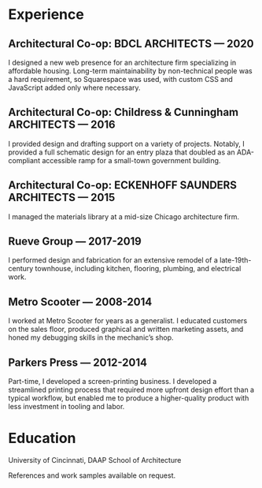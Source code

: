 # Experience

## Architectural Co-op: BDCL ARCHITECTS — 2020
I designed a new web presence for an architecture firm specializing in affordable housing.  Long-term maintainability by non-technical people was a hard requirement, so Squarespace was used, with custom CSS and JavaScript added only where necessary.

## Architectural Co-op: Childress & Cunningham ARCHITECTS — 2016
I provided design and drafting support on a variety of projects. Notably, I provided a full schematic design for an entry plaza that doubled as an ADA-compliant accessible ramp for a small-town government building.

## Architectural Co-op: ECKENHOFF SAUNDERS ARCHITECTS — 2015
I managed the materials library at a mid-size Chicago architecture firm. 

## Rueve Group — 2017-2019
I performed design and fabrication for an extensive remodel of a late-19th-century townhouse, including kitchen, flooring, plumbing, and electrical work.

## Metro Scooter — 2008-2014
I worked at Metro Scooter for years as a generalist. I educated customers on the sales floor, produced graphical and written marketing assets, and honed my debugging skills in the mechanic’s shop.

## Parkers Press — 2012-2014
Part-time, I developed a screen-printing business. I developed a streamlined printing process that required more upfront design effort than a typical workflow, but enabled me to produce a higher-quality product with less investment in tooling and labor.

# Education
University of Cincinnati, DAAP School of Architecture

References and work samples available on request.